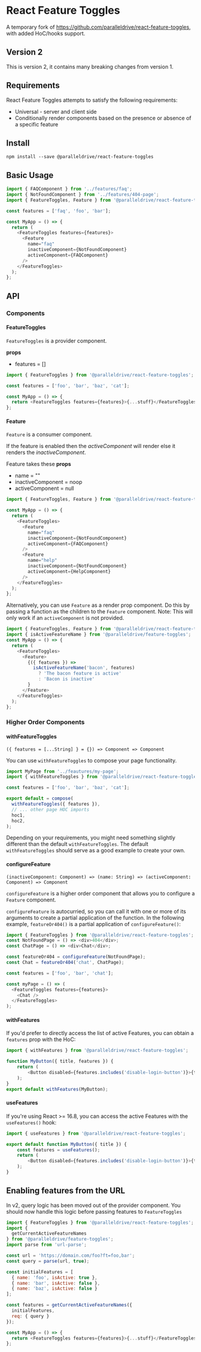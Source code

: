 # React Feature Toggles

A temporary fork of https://github.com/paralleldrive/react-feature-toggles, with added HoC/hooks support.

## Version 2

This is version 2, it contains many breaking changes from version 1.

## Requirements

React Feature Toggles attempts to satisfy the following requirements:

- Universal - server and client side
- Conditionally render components based on the presence or absence of a specific feature


## Install

```
npm install --save @paralleldrive/react-feature-toggles
```

## Basic Usage

```js
import { FAQComponent } from '../features/faq';
import { NotFoundComponent } from '../features/404-page';
import { FeatureToggles, Feature } from '@paralleldrive/react-feature-toggles';

const features = ['faq', 'foo', 'bar'];

const MyApp = () => {
  return (
    <FeatureToggles features={features}>
      <Feature
        name="faq"
        inactiveComponent={NotFoundComponent}
        activeComponent={FAQComponent}
      />
    </FeatureToggles>
  );
};
```

## API

### Components

#### FeatureToggles

`FeatureToggles` is a provider component.

**props**

- features = []

```js
import { FeatureToggles } from '@paralleldrive/react-feature-toggles';

const features = ['foo', 'bar', 'baz', 'cat'];

const MyApp = () => {
  return <FeatureToggles features={features}>{...stuff}</FeatureToggles>;
};
```

#### Feature

`Feature` is a consumer component.

If the feature is enabled then the _activeComponent_ will render else it renders the _inactiveComponent_.

Feature takes these **props**

- name = ""
- inactiveComponent = noop
- activeComponent = null

```js
import { FeatureToggles, Feature } from '@paralleldrive/react-feature-toggles';

const MyApp = () => {
  return (
    <FeatureToggles>
      <Feature
        name="faq"
        inactiveComponent={NotFoundComponent}
        activeComponent={FAQComponent}
      />
      <Feature
        name="help"
        inactiveComponent={NotFoundComponent}
        activeComponent={HelpComponent}
      />
    </FeatureToggles>
  );
};
```

Alternatively, you can use `Feature` as a render prop component. Do this by passing a function as the children to the `Feature` component. Note: This will only work if an `activeComponent` is not provided.

```js
import { FeatureToggles, Feature } from '@paralleldrive/react-feature-toggles';
import { isActiveFeatureName } from '@paralleldrive/feature-toggles';
const MyApp = () => {
  return (
    <FeatureToggles>
      <Feature>
        {({ features }) =>
          isActiveFeatureName('bacon', features)
            ? 'The bacon feature is active'
            : 'Bacon is inactive'
        }
      </Feature>
    </FeatureToggles>
  );
};
```

### Higher Order Components

#### withFeatureToggles

`({ features = [...String] } = {}) => Component => Component`

You can use `withFeatureToggles` to compose your page functionality.

```js
import MyPage from '../feautures/my-page';
import { withFeatureToggles } from '@paralleldrive/react-feature-toggles';

const features = ['foo', 'bar', 'baz', 'cat'];

export default = compose(
  withFeatureToggles({ features }),
  // ... other page HOC imports
  hoc1,
  hoc2,
);
```

Depending on your requirements, you might need something slightly different than the default `withFeatureToggles`. The default `withFeatureToggles` should serve as a good example to create your own.

#### configureFeature

`(inactiveComponent: Component) => (name: String) => (activeComponent: Component) => Component`

`configureFeature` is a higher order component that allows you to configure a `Feature` component.

`configureFeature` is autocurried, so you can call it with one or more of its arguments to create a partial application of the function. In the following example, `featureOr404()` is a partial application of `configureFeature()`:

```js
import { FeatureToggles } from '@paralleldrive/react-feature-toggles';
const NotFoundPage = () => <div>404</div>;
const ChatPage = () => <div>Chat</div>;

const featureOr404 = configureFeature(NotFoundPage);
const Chat = featureOr404('chat', ChatPage);

const features = ['foo', 'bar', 'chat'];

const myPage = () => (
  <FeatureToggles features={features}>
    <Chat />
  </FeatureToggles>
);
```

#### withFeatures

If you'd prefer to directly access the list of active Features, you can obtain a `features` prop with the HoC:

```js
import { withFeatures } from '@paralleldrive/react-feature-toggles';

function MyButton({ title, features }) {
    return (
        <Button disabled={features.includes('disable-login-button')}>{title}</Button>
    );
}
export default withFeatures(MyButton);
```

#### useFeatures

If you're using React >= 16.8, you can access the active Features with the `useFeatures()` hook:

```js
import { useFeatures } from '@paralleldrive/react-feature-toggles';

export default function MyButton({ title }) {
    const features = useFeatures();
    return (
        <Button disabled={features.includes('disable-login-button')}>{title}</Button>
    );
}
```

## Enabling features from the URL

In v2, query logic has been moved out of the provider component. You should now handle this logic before passing features to `FeatureToggles`

```js
import { FeatureToggles } from '@paralleldrive/react-feature-toggles';
import {
  getCurrentActiveFeatureNames
} from '@paralleldrive/feature-toggles';
import parse from 'url-parse';

const url = 'https://domain.com/foo?ft=foo,bar';
const query = parse(url, true);

const initialFeatures = [
  { name: 'foo', isActive: true },
  { name: 'bar', isActive: false },
  { name: 'baz', isActive: false }
];

const features = getCurrentActiveFeatureNames({
  initialFeatures,
  req: { query }
});

const MyApp = () => {
  return <FeatureToggles features={features}>{...stuff}</FeatureToggles>;
};
```
